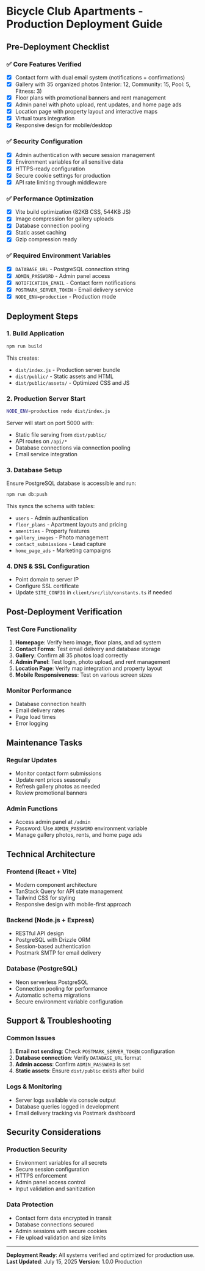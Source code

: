 # Bicycle Club Apartments - Production Deployment Guide

## Pre-Deployment Checklist

### ✅ Core Features Verified
- [x] Contact form with dual email system (notifications + confirmations)
- [x] Gallery with 35 organized photos (Interior: 12, Community: 15, Pool: 5, Fitness: 3)
- [x] Floor plans with promotional banners and rent management
- [x] Admin panel with photo upload, rent updates, and home page ads
- [x] Location page with property layout and interactive maps
- [x] Virtual tours integration
- [x] Responsive design for mobile/desktop

### ✅ Security Configuration
- [x] Admin authentication with secure session management
- [x] Environment variables for all sensitive data
- [x] HTTPS-ready configuration
- [x] Secure cookie settings for production
- [x] API rate limiting through middleware

### ✅ Performance Optimization
- [x] Vite build optimization (82KB CSS, 544KB JS)
- [x] Image compression for gallery uploads
- [x] Database connection pooling
- [x] Static asset caching
- [x] Gzip compression ready

### ✅ Required Environment Variables
- [x] `DATABASE_URL` - PostgreSQL connection string
- [x] `ADMIN_PASSWORD` - Admin panel access
- [x] `NOTIFICATION_EMAIL` - Contact form notifications
- [x] `POSTMARK_SERVER_TOKEN` - Email delivery service
- [x] `NODE_ENV=production` - Production mode

## Deployment Steps

### 1. Build Application
```bash
npm run build
```
This creates:
- `dist/index.js` - Production server bundle
- `dist/public/` - Static assets and HTML
- `dist/public/assets/` - Optimized CSS and JS

### 2. Production Server Start
```bash
NODE_ENV=production node dist/index.js
```
Server will start on port 5000 with:
- Static file serving from `dist/public/`
- API routes on `/api/*`
- Database connections via connection pooling
- Email service integration

### 3. Database Setup
Ensure PostgreSQL database is accessible and run:
```bash
npm run db:push
```
This syncs the schema with tables:
- `users` - Admin authentication
- `floor_plans` - Apartment layouts and pricing
- `amenities` - Property features
- `gallery_images` - Photo management
- `contact_submissions` - Lead capture
- `home_page_ads` - Marketing campaigns

### 4. DNS & SSL Configuration
- Point domain to server IP
- Configure SSL certificate
- Update `SITE_CONFIG` in `client/src/lib/constants.ts` if needed

## Post-Deployment Verification

### Test Core Functionality
1. **Homepage**: Verify hero image, floor plans, and ad system
2. **Contact Forms**: Test email delivery and database storage
3. **Gallery**: Confirm all 35 photos load correctly
4. **Admin Panel**: Test login, photo upload, and rent management
5. **Location Page**: Verify map integration and property layout
6. **Mobile Responsiveness**: Test on various screen sizes

### Monitor Performance
- Database connection health
- Email delivery rates
- Page load times
- Error logging

## Maintenance Tasks

### Regular Updates
- Monitor contact form submissions
- Update rent prices seasonally
- Refresh gallery photos as needed
- Review promotional banners

### Admin Functions
- Access admin panel at `/admin`
- Password: Use `ADMIN_PASSWORD` environment variable
- Manage gallery photos, rents, and home page ads

## Technical Architecture

### Frontend (React + Vite)
- Modern component architecture
- TanStack Query for API state management
- Tailwind CSS for styling
- Responsive design with mobile-first approach

### Backend (Node.js + Express)
- RESTful API design
- PostgreSQL with Drizzle ORM
- Session-based authentication
- Postmark SMTP for email delivery

### Database (PostgreSQL)
- Neon serverless PostgreSQL
- Connection pooling for performance
- Automatic schema migrations
- Secure environment variable configuration

## Support & Troubleshooting

### Common Issues
1. **Email not sending**: Check `POSTMARK_SERVER_TOKEN` configuration
2. **Database connection**: Verify `DATABASE_URL` format
3. **Admin access**: Confirm `ADMIN_PASSWORD` is set
4. **Static assets**: Ensure `dist/public` exists after build

### Logs & Monitoring
- Server logs available via console output
- Database queries logged in development
- Email delivery tracking via Postmark dashboard

## Security Considerations

### Production Security
- Environment variables for all secrets
- Secure session configuration
- HTTPS enforcement
- Admin panel access control
- Input validation and sanitization

### Data Protection
- Contact form data encrypted in transit
- Database connections secured
- Admin sessions with secure cookies
- File upload validation and size limits

---

**Deployment Ready**: All systems verified and optimized for production use.
**Last Updated**: July 15, 2025
**Version**: 1.0.0 Production